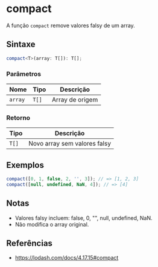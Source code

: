 # compact

A função `compact` remove valores falsy de um array.

## Sintaxe

```typescript
compact<T>(array: T[]): T[];
```

### Parâmetros

| Nome     | Tipo    | Descrição           |
|----------|---------|---------------------|
| `array`  | `T[]`   | Array de origem     |

### Retorno

| Tipo    | Descrição                  |
|---------|----------------------------|
| `T[]`   | Novo array sem valores falsy |

## Exemplos

```typescript
compact([0, 1, false, 2, '', 3]); // => [1, 2, 3]
compact([null, undefined, NaN, 4]); // => [4]
```

## Notas

* Valores falsy incluem: false, 0, "", null, undefined, NaN.
* Não modifica o array original.

## Referências

* https://lodash.com/docs/4.17.15#compact